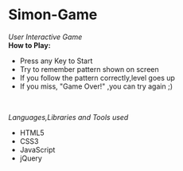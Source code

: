 # Simon-Game

<em>User Interactive Game</em><br>
<b>How to Play:</b>
<ul>
<li>Press any Key to Start</li>
<li>Try to remember pattern shown on screen</li>
<li>If you follow the pattern correctly,level goes up</li>
<li>If you miss, "Game Over!" ,you can try again ;)</li>
</ul>
<br>

<em>Languages,Libraries and Tools used</em>
<ul>
<li>HTML5</li>
<li>CSS3</li>
<li>JavaScript</li>
<li>jQuery</li>
</ul>
